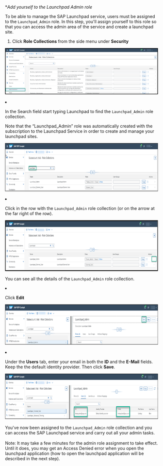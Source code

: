 **Add yourself to the Launchpad Admin role*

To be able to manage the SAP Launchpad service, users must be assigned to the <code>Launchpad_Admin</code> role. In this step, you'll assign yourself to this role so that you can access the admin area of the service and create a launchpad site.

1. Click **Role Collections** from the side menu under <strong>Security</strong>
  
![Open role collections](../images/Role_collections.png)
  
  

<li>
<p>In the Search field start typing Launchpad to find the&nbsp;<code>Launchpad_Admin</code>&nbsp;role collection.</p>
<p>Note that the &ldquo;Launchpad_Admin&rdquo; role was automatically created with the subscription to the Launchpad Service in order to create and manage your launchpad sites.</p>
<p><img src="../images/Search_launchpad_admin.png" alt="Search for launchpad admin" width="836" height="158" /></p>
</li>
<li>
<p>Click in the row with the <code>Launchpad_Admin</code> role collection (or on the arrow at the far right of the row).</p>
<p><img src="../images/Open_role_collection.png" alt="Click arrow" width="831" height="167" /></p>
<p>You can see all the details of the&nbsp;<code>Launchpad_Admin</code>&nbsp;role collection.</p>
</li>
<li>
<p>Click&nbsp;<strong>Edit</strong></p>
<p><img src="../images/Click_edit.png" alt="Click Edit" width="830" height="132" /></p>
</li>
<li>
<p>Under the&nbsp;<strong>Users</strong>&nbsp;tab, enter your email in both the&nbsp;<strong>ID</strong>&nbsp;and the&nbsp;<strong>E-Mail</strong> fields. Keep the the default identity provider. Then click <strong>Save</strong>.</p>
<img src="../images/Add_emails.png" alt="Add emails" width="832" height="149" /><br /><br />You've now been assigned to the <code>Launchpad_Admin</code> role collection and you can access the SAP Launchpad service and carry out all your admin tasks. <br /><br />Note: It may take a few minutes for the admin role assignment to take effect. Until it does, you may get an Access Denied error when you open the launchpad application (how to open the launchpad application will be described in the next step).</li>
</ol>
